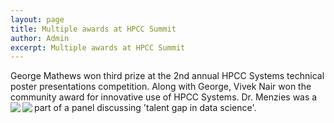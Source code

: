 ```yaml
---
layout: page
title: Multiple awards at HPCC Summit
author: Admin
excerpt: Multiple awards at HPCC Summit
---
```

George Mathews won third prize at the 2nd annual HPCC Systems technical poster presentations competition. Along with George, Vivek Nair won the community award for innovative use of HPCC Systems. Dr. Menzies was a part of a panel discussing 'talent gap in data science'.
<img align=left
src="{{site.url}}/img/2017hpccpanel.jpg"> 
<img align=left
src="{{site.url}}/img/2017hpccprize.jpg">
